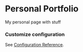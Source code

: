 # Personal Portfolio
My personal page with stuff



### Customize configuration
See [Configuration Reference](https://cli.vuejs.org/config/).
